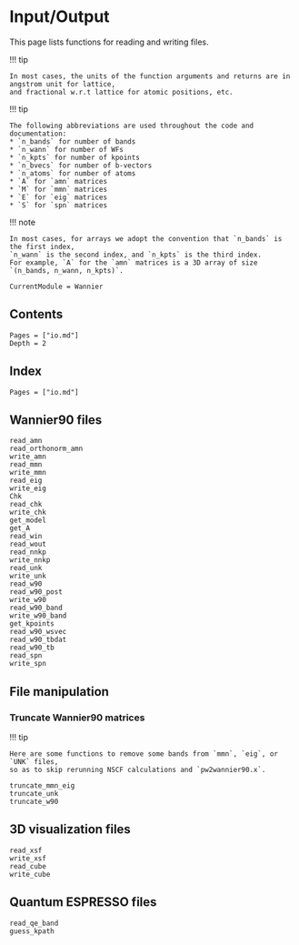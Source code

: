 # Input/Output

This page lists functions for reading and writing files.

!!! tip

    In most cases, the units of the function arguments and returns are in angstrom unit for lattice,
    and fractional w.r.t lattice for atomic positions, etc.

!!! tip

    The following abbreviations are used throughout the code and documentation:
    * `n_bands` for number of bands
    * `n_wann` for number of WFs
    * `n_kpts` for number of kpoints
    * `n_bvecs` for number of b-vectors
    * `n_atoms` for number of atoms
    * `A` for `amn` matrices
    * `M` for `mmn` matrices
    * `E` for `eig` matrices
    * `S` for `spn` matrices

!!! note

    In most cases, for arrays we adopt the convention that `n_bands` is the first index,
    `n_wann` is the second index, and `n_kpts` is the third index.
    For example, `A` for the `amn` matrices is a 3D array of size `(n_bands, n_wann, n_kpts)`.

```@meta
CurrentModule = Wannier
```

## Contents

```@contents
Pages = ["io.md"]
Depth = 2
```

## Index

```@index
Pages = ["io.md"]
```

## Wannier90 files

```@docs
read_amn
read_orthonorm_amn
write_amn
read_mmn
write_mmn
read_eig
write_eig
Chk
read_chk
write_chk
get_model
get_A
read_win
read_wout
read_nnkp
write_nnkp
read_unk
write_unk
read_w90
read_w90_post
write_w90
read_w90_band
write_w90_band
get_kpoints
read_w90_wsvec
read_w90_tbdat
read_w90_tb
read_spn
write_spn
```

## File manipulation

### Truncate Wannier90 matrices

!!! tip

    Here are some functions to remove some bands from `mmn`, `eig`, or `UNK` files,
    so as to skip rerunning NSCF calculations and `pw2wannier90.x`.

```@docs
truncate_mmn_eig
truncate_unk
truncate_w90
```

## 3D visualization files

```@docs
read_xsf
write_xsf
read_cube
write_cube
```

## Quantum ESPRESSO files

```@docs
read_qe_band
guess_kpath

```
